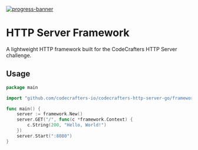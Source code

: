 [![progress-banner](https://backend.codecrafters.io/progress/http-server/d149aba3-35f0-4522-b661-07f058fd7808)](https://app.codecrafters.io/users/codecrafters-bot?r=2qF)

# HTTP Server Framework

A lightweight HTTP framework built for the CodeCrafters HTTP Server challenge.

## Usage
```go
package main

import "github.com/codecrafters-io/codecrafters-http-server-go/framework"

func main() {
    server := framework.New()
    server.GET("/", func(c *framework.Context) {
        c.String(200, "Hello, World!")
    })
    server.Start(":8080")
}